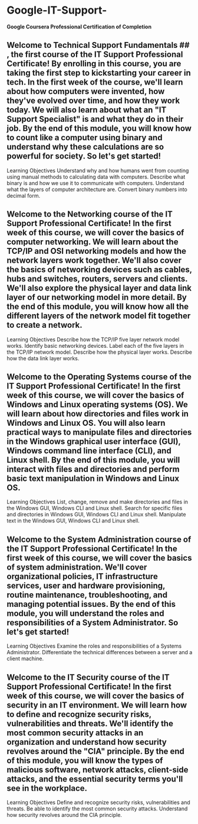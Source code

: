 # Google-IT-Support-
**Google Coursera Professional Certification of Completion**


## Welcome to Technical Support Fundamentals ## , the first course of the IT Support Professional Certificate! By enrolling in this course, you are taking the first step to kickstarting your career in tech. In the first week of the course, we'll learn about how computers were invented, how they've evolved over time, and how they work today. We will also learn about what an "IT Support Specialist" is and what they do in their job. By the end of this module, you will know how to count like a computer using binary and understand why these calculations are so powerful for society. So let's get started!
Learning Objectives
Understand why and how humans went from counting using manual methods to calculating data with computers.
Describe what binary is and how we use it to communicate with computers.
Understand what the layers of computer architecture are.
Convert binary numbers into decimal form.

## Welcome to the Networking course of the IT Support Professional Certificate! In the first week of this course, we will cover the basics of computer networking. We will learn about the TCP/IP and OSI networking models and how the network layers work together. We'll also cover the basics of networking devices such as cables, hubs and switches, routers, servers and clients. We'll also explore the physical layer and data link layer of our networking model in more detail. By the end of this module, you will know how all the different layers of the network model fit together to create a network.
Learning Objectives
Describe how the TCP/IP five layer network model works.
Identify basic networking devices.
Label each of the five layers in the TCP/IP network model.
Describe how the physical layer works.
Describe how the data link layer works.

## Welcome to the Operating Systems course of the IT Support Professional Certificate! In the first week of this course, we will cover the basics of Windows and Linux operating systems (OS). We will learn about how directories and files work in Windows and Linux OS. You will also learn practical ways to manipulate files and directories in the Windows graphical user interface (GUI), Windows command line interface (CLI), and Linux shell. By the end of this module, you will interact with files and directories and perform basic text manipulation in Windows and Linux OS.
Learning Objectives
List, change, remove and make directories and files in the Windows GUI, Windows CLI and Linux shell.
Search for specific files and directories in Windows GUI, Windows CLI and Linux shell.
Manipulate text in the Windows GUI, Windows CLI and Linux shell.

## Welcome to the System Administration course of the IT Support Professional Certificate! In the first week of this course, we will cover the basics of system administration. We'll cover organizational policies, IT infrastructure services, user and hardware provisioning, routine maintenance, troubleshooting, and managing potential issues. By the end of this module, you will understand the roles and responsibilities of a System Administrator. So let's get started!
Learning Objectives
Examine the roles and responsibilities of a Systems Administrator.
Differentiate the technical differences between a server and a client machine.

## Welcome to the IT Security course of the IT Support Professional Certificate! In the first week of this course, we will cover the basics of security in an IT environment. We will learn how to define and recognize security risks, vulnerabilities and threats. We'll identify the most common security attacks in an organization and understand how security revolves around the "CIA" principle. By the end of this module, you will know the types of malicious software, network attacks, client-side attacks, and the essential security terms you'll see in the workplace.
Learning Objectives
Define and recognize security risks, vulnerabilities and threats.
Be able to identify the most common security attacks.
Understand how security revolves around the CIA principle.
